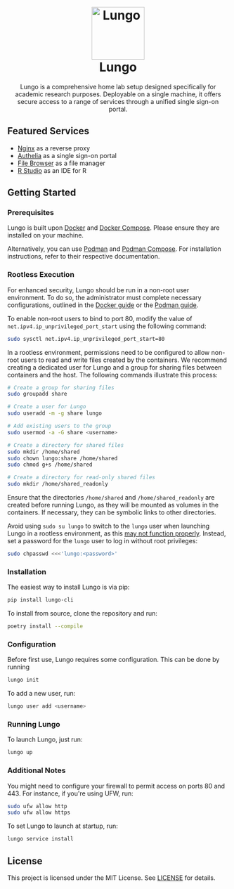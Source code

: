 <h1 align="center">
  <br>
  <a href="https://github.com/raymond-u/lungo"><img src="https://github.com/raymond-u/lungo/assets/36328498/5a8a3696-61c1-46cc-a1b4-144141da2d36" alt="Lungo" width="120"></a>
  <br>
  <b>Lungo</b>
</h1>

<p align="center">
  Lungo is a comprehensive home lab setup designed specifically for academic research purposes. Deployable on a single
  machine, it offers secure access to a range of services through a unified single sign-on portal.
</p>

## Featured Services

- [Nginx](https://nginx.org/) as a reverse proxy
- [Authelia](https://www.authelia.com/) as a single sign-on portal
- [File Browser](https://filebrowser.org/) as a file manager
- [R Studio](https://posit.co/products/open-source/rstudio-server/) as an IDE for R

## Getting Started

### Prerequisites

Lungo is built upon [Docker](https://www.docker.com/) and [Docker Compose](https://docs.docker.com/compose/). Please
ensure they are installed on your machine.

Alternatively, you can use [Podman](https://podman.io/)
and [Podman Compose](https://github.com/containers/podman-compose). For installation instructions, refer to their
respective documentation.

### Rootless Execution

For enhanced security, Lungo should be run in a non-root user environment. To do so, the administrator must complete
necessary configurations, outlined in the [Docker guide](https://docs.docker.com/engine/security/rootless/) or
the [Podman guide](https://github.com/containers/podman/blob/main/docs/tutorials/rootless_tutorial.md).

To enable non-root users to bind to port 80, modify the value of `net.ipv4.ip_unprivileged_port_start` using the
following command:

```bash
sudo sysctl net.ipv4.ip_unprivileged_port_start=80
```

In a rootless environment, permissions need to be configured to allow non-root users to read and write files created by
the containers. We recommend creating a dedicated user for Lungo and a group for sharing files between containers and
the host. The following commands illustrate this process:

```bash
# Create a group for sharing files
sudo groupadd share

# Create a user for Lungo
sudo useradd -m -g share lungo

# Add existing users to the group
sudo usermod -a -G share <username>

# Create a directory for shared files
sudo mkdir /home/shared
sudo chown lungo:share /home/shared
sudo chmod g+s /home/shared

# Create a directory for read-only shared files
sudo mkdir /home/shared_readonly
```

Ensure that the directories `/home/shared` and `/home/shared_readonly` are created before running Lungo, as they will be
mounted as volumes in the containers. If necessary, they can be symbolic links to other directories.

Avoid using `sudo su lungo` to switch to the `lungo` user when launching Lungo in a rootless environment, as
this [may not function properly](https://www.redhat.com/sysadmin/sudo-rootless-podman). Instead, set a password for
the `lungo` user to log in without root privileges:

```bash
sudo chpasswd <<<'lungo:<password>'
```

### Installation

The easiest way to install Lungo is via pip:

```bash
pip install lungo-cli
```

To install from source, clone the repository and run:

```bash
poetry install --compile
```

### Configuration

Before first use, Lungo requires some configuration. This can be done by running

```bash
lungo init
```

To add a new user, run:

```bash
lungo user add <username>
```

### Running Lungo

To launch Lungo, just run:

```bash
lungo up
```

### Additional Notes

You might need to configure your firewall to permit access on ports 80 and 443. For instance, if you're using UFW, run:

```bash
sudo ufw allow http
sudo ufw allow https
```

To set Lungo to launch at startup, run:

```bash
lungo service install
```

## License

This project is licensed under the MIT License. See [LICENSE](LICENSE) for details.
